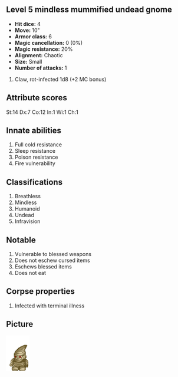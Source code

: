 ## Level 5 mindless mummified undead gnome
- **Hit dice:** 4
- **Move:** 10"
- **Armor class:** 6
- **Magic cancellation:** 0 (0%)
- **Magic resistance:** 20%
- **Alignment:** Chaotic
- **Size:** Small
- **Number of attacks:** 1
1. Claw, rot-infected 1d8 (+2 MC bonus)
## Attribute scores
St:14 Dx:7 Co:12 In:1 Wi:1 Ch:1
## Innate abilities
1. Full cold resistance
2. Sleep resistance
3. Poison resistance
4. Fire vulnerability
## Classifications
1. Breathless
2. Mindless
3. Humanoid
4. Undead
5. Infravision
## Notable
1. Vulnerable to blessed weapons
2. Does not eschew cursed items
3. Eschews blessed items
4. Does not eat
## Corpse properties
1. Infected with terminal illness
## Picture
![Gnome mummy](https://github.com/hyvanmielenpelit/GnollHackTileSet/blob/main/Monsters/gnome_mummy/gnome_mummy.png)
